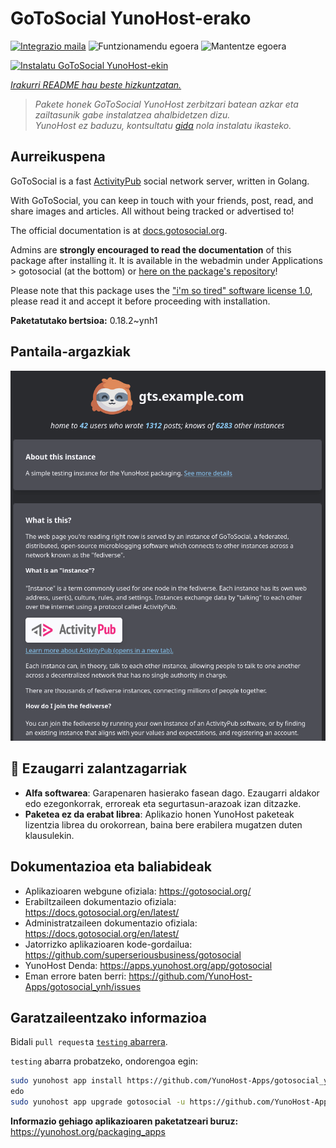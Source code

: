 <!--
Ohart ongi: README hau automatikoki sortu da <https://github.com/YunoHost/apps/tree/master/tools/readme_generator>ri esker
EZ editatu eskuz.
-->

# GoToSocial YunoHost-erako

[![Integrazio maila](https://apps.yunohost.org/badge/integration/gotosocial)](https://ci-apps.yunohost.org/ci/apps/gotosocial/)
![Funtzionamendu egoera](https://apps.yunohost.org/badge/state/gotosocial)
![Mantentze egoera](https://apps.yunohost.org/badge/maintained/gotosocial)

[![Instalatu GoToSocial YunoHost-ekin](https://install-app.yunohost.org/install-with-yunohost.svg)](https://install-app.yunohost.org/?app=gotosocial)

*[Irakurri README hau beste hizkuntzatan.](./ALL_README.md)*

> *Pakete honek GoToSocial YunoHost zerbitzari batean azkar eta zailtasunik gabe instalatzea ahalbidetzen dizu.*  
> *YunoHost ez baduzu, kontsultatu [gida](https://yunohost.org/install) nola instalatu ikasteko.*

## Aurreikuspena

GoToSocial is a fast [ActivityPub](https://activitypub.rocks/) social network server, written in Golang.

With GoToSocial, you can keep in touch with your friends, post, read, and share images and articles. All without being tracked or advertised to!

The official documentation is at [docs.gotosocial.org](https://docs.gotosocial.org).  

Admins are **strongly encouraged to read the documentation** of this package after installing it. It is available in the webadmin under Applications > gotosocial (at the bottom) or [here on the package's repository](https://github.com/YunoHost-Apps/gotosocial_ynh/blob/master/doc/ADMIN.md)!

Please note that this package uses the ["i'm so tired" software license 1.0](https://github.com/YunoHost-Apps/gotosocial_ynh/blob/master/LICENSE), please read it and accept it before proceeding with installation.


**Paketatutako bertsioa:** 0.18.2~ynh1

## Pantaila-argazkiak

![GoToSocial(r)en pantaila-argazkia](./doc/screenshots/screenshot.png)

## :red_circle: Ezaugarri zalantzagarriak

- **Alfa softwarea**: Garapenaren hasierako fasean dago. Ezaugarri aldakor edo ezegonkorrak, erroreak eta segurtasun-arazoak izan ditzazke.
- **Paketea ez da erabat librea**: Aplikazio honen YunoHost paketeak lizentzia librea du orokorrean, baina bere erabilera mugatzen duten klausulekin.

## Dokumentazioa eta baliabideak

- Aplikazioaren webgune ofiziala: <https://gotosocial.org/>
- Erabiltzaileen dokumentazio ofiziala: <https://docs.gotosocial.org/en/latest/>
- Administratzaileen dokumentazio ofiziala: <https://docs.gotosocial.org/en/latest/>
- Jatorrizko aplikazioaren kode-gordailua: <https://github.com/superseriousbusiness/gotosocial>
- YunoHost Denda: <https://apps.yunohost.org/app/gotosocial>
- Eman errore baten berri: <https://github.com/YunoHost-Apps/gotosocial_ynh/issues>

## Garatzaileentzako informazioa

Bidali `pull request`a [`testing` abarrera](https://github.com/YunoHost-Apps/gotosocial_ynh/tree/testing).

`testing` abarra probatzeko, ondorengoa egin:

```bash
sudo yunohost app install https://github.com/YunoHost-Apps/gotosocial_ynh/tree/testing --debug
edo
sudo yunohost app upgrade gotosocial -u https://github.com/YunoHost-Apps/gotosocial_ynh/tree/testing --debug
```

**Informazio gehiago aplikazioaren paketatzeari buruz:** <https://yunohost.org/packaging_apps>
